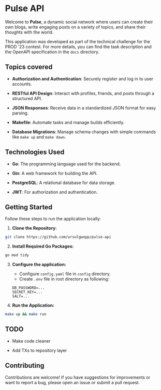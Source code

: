 # Pulse API

Welcome to **Pulse**, a dynamic social network where users can create their own blogs, write engaging posts on a variety of topics, and share their thoughts with the world.

This application was developed as part of the technical challenge for the PROD '23 contest. For more details, you can find the task description and the OpenAPI specification in the `docs` directory.

## Topics covered

- **Authorization and Authentication**: Securely register and log in to user accounts.

- **RESTful API Design**: Interact with profiles, friends, and posts through a structured API.

- **JSON Responses**: Receive data in a standardized JSON format for easy parsing.

- **Makefile**: Automate tasks and manage builds efficiently. 

- **Database Migrations**: Manage schema changes with simple commands like `make up` and `make down`.

## Technologies Used

- **Go**: The programming language used for the backend.

- **Gin**: A web framework for building the API.

- **PostgreSQL**: A relational database for data storage.

<!-- - **Swagger**: API documentation for easy reference. -->

- **JWT**: For authorization and authentication.

## Getting Started

Follow these steps to run the application locally:

1. **Clone the Repository**:
```bash
git clone https://github.com/ursulgwopp/pulse-api
```

2. **Install Required Go Packages:**
```bash
go mod tidy
```

3. **Configure the application:**
    - Configure `config.yaml` file in `config` directory.
    - Create `.env` file in root directory as following:
    ```
    DB_PASSWORD=...
    SECRET_KEY=...
    SALT=...
    ```

4. **Run the Application:**
```bash
make up && make run
```

<!-- If you encounter any issues, feel free to open an issue in the repository! -->

<!-- 4. **Access the API:**
The API will be available at http://localhost:2024/swagger/index.html. -->

## TODO
- Make code cleaner

- Add TXs to repository layer

## Contributing

Contributions are welcome! If you have suggestions for improvements or want to report a bug, please open an issue or submit a pull request.
